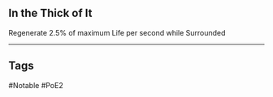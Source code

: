 ## In the Thick of It
Regenerate 2.5% of maximum Life per second while Surrounded

---
## Tags
#Notable
#PoE2
